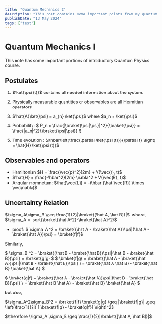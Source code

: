 ```yaml
---
title: "Quantum Mechanics I"
description: "This post contains some important points from my quantum physics introductory course at IISER Berhampur."
publishDate: "13 May 2024"
tags: ["test"]
---
```


# Quantum Mechanics I

This note has some important portions of introductory Quantum Physics course.

## Postulates

1. $\ket{\psi (t)}$ contains all needed information about the system.
2. Physically measurable quantities or observables are all Hermitian operators.
3. $\hat{A}\ket{\psi} = a_{n} \ket{\psi}$
   where $a_n = \ket{\psi}$
4. Probability:
$
P_n = \frac{|\braket{\psi|\psi}|^2}{\braket{\psi}} = \frac{|a_n|^2}{\braket{\psi|\psi}}
$

5. Time evolution : $i\hbar\left(\frac{\partial \ket{\psi (t)}}{\partial t} \right) = \hat{H} \ket{\psi (t)}$


## Observables and operators

- Hamiltonian $H = \frac{\vec{p}^2}{2m} + V(\vec{r}, t)$
- $\hat{H} = \frac{-\hbar^2}{2m} \nabla^2 + V(\vec{R}, t)$
- Angular momnetum: $\hat{\vec{L}} = -i\hbar (\hat{\vec{R}} \times \vec\nabla)$

## Uncertainty Relation
  $\sigma_A\sigma_B \geq \frac{1}{2}|\braket{[\hat A, \hat B]}|$;
where, $\sigma_A = |sqrt{\braket{\hat A^2}-\braket{\hat A}^2}$

- proof:
$
\sigma_A ^2 = \braket{(\hat A - \braket{\hat A})\psi|(\hat A - \braket{\hat A})\psi} = \braket{f|f}$

Similarly,

$
\sigma_B ^2 = \braket{(\hat B - \braket{\hat B})\psi|(\hat B - \braket{\hat B})\psi} = \braket{g|g}
$
$
\braket{f|g} = \braket{(\hat A - \braket{\hat A})\psi|(\hat B - \braket{\hat B})\psi}
\\
= \braket{\hat A \hat B} - \braket{\hat B} \braket{\hat A}
$

$
\braket{g|f} = \braket{(\hat A - \braket{\hat A})\psi|(\hat B - \braket{\hat B})\psi}
\\
= \braket{\hat B \hat A} - \braket{\hat B} \braket{\hat A}
$

but also, 

$\sigma_A^2\sigma_B^2 = \braket{f|f} \braket{g|g} \geq |\braket{f|g}| \geq \left(\frac{1}{2i} [ \braket{f|g} - \braket{g|f}] \right)^2$

$\therefore \sigma_A \sigma_B \geq  \frac{1}{2}|\braket{[\hat A, \hat B]}|$

